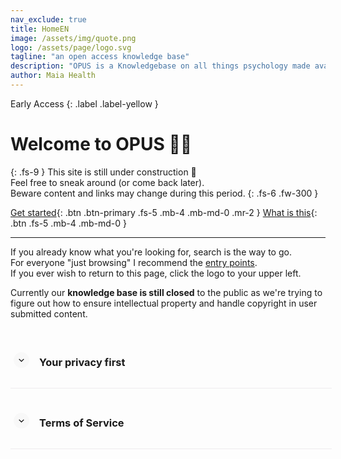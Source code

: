 ```yaml
---
nav_exclude: true
title: HomeEN
image: /assets/img/quote.png
logo: /assets/page/logo.svg
tagline: "an open access knowledge base"
description: "OPUS is a Knowledgebase on all things psychology made available to the public by Maia Health."
author: Maia Health
---
```


Early Access
{: .label .label-yellow }
# Welcome to OPUS 👋🏼
{: .fs-9 }
This site is still under construction 🚧<br>
Feel free to sneak around (or come back later).<br>
Beware content and links may change during this period.
{: .fs-6 .fw-300 }


[Get started](/oer){: .btn .btn-primary .fs-5 .mb-4 .mb-md-0 .mr-2 }
[What is this](/resources/getting%20started/){: .btn .fs-5 .mb-4 .mb-md-0 }

---
If you already know what you're looking for, search is the way to go. <br>
For everyone "just browsing" I recommend the [entry points](/oer). <br>
If you ever wish to return to this page, click the logo to your upper left.

Currently our **knowledge base is still closed** to the public as we're trying to figure out how to ensure intellectual property and handle copyright in user submitted content.

<html>
  <head>
    <style>
    .container {
      padding-right: 10px;
      padding-left: 0px;
      margin-right: auto;
      margin-left: auto;
      padding-top: 2rem;
      max-width: 800px;
    }
    @media (min-width: 768px) {
      .container {
        width: 750px;
      }
    }
    @media (min-width: 992px) {
      .container {
        width: 970px;
      }
    }
    @media (min-width: 1200px) {
      .container {
        width: 1170px;
      }
    }
    [data-ripple] {
      position: relative;
      overflow: hidden;
    }
    .ripple-effect {
      position: absolute;
      border-radius: 9999px;
      animation: ripple-animation 2s;
    }
    @keyframes ripple-animation {
      from {
        transform: scale(1);
        opacity: 0.4;
      }
      to {
        transform: scale(100);
        opacity: 0;
      }
    }
    .aks-accordion {
      width: 100%;
      margin: 0 auto;
    }
    .aks-accordion-row {
    }
    .aks-accordion-item {
      width: 100%;
      border-bottom: 1px solid #eeebee;
      padding-top: 20px;
      padding-right: 5px;
      padding-bottom: 12px;
      padding-left: 5px;
      cursor: pointer;
    }
    .aks-accordion-item-row {
      display: flex;
      align-items: center;
      justify-content: flex-start;
    }
    .aks-accordion-item-icon {
      width: 25px;
      height: 25px;
      background: #f8f8f8;
      border-radius: 9999px;
      cursor: pointer;
      user-select: none;
      display: flex;
      align-items: center;
      justify-content: center;
      margin-right: 1rem;
      text-align: center;
    }
    .aks-accordion-item-icon svg {
      width: 15px;
      fill: black;
      margin: 0 auto;
    }
    .aks-accordion-item-title {
      width: 90%;
      text-align: left;
      line-height: 1.5;
      display: flex;
      align-items: center;
    }
    .aks-accordion-item-title h4 {
      margin: 0;
    }
    .aks-accordion-item-content {
      display: none;
      width: 100%;
      padding-top: 12px;
      padding-right: 8px;
      padding-bottom: 0;
      padding-left: 42px;
      overflow: hidden;
      word-break: break-word;
      width: 88%;
      text-align: left;
      line-height: 1.5;
    }
    .aks-accordion-item.opened .aks-accordion-item-icon-open {
      display: none;
    }
    .aks-accordion-item-icon-close {
      display: none;
    }
    .aks-accordion-item.opened .aks-accordion-item-icon-close {
      display: block;
    }
    @media screen and (max-width: 500px) {
      .aks-accordion {
        width: 100%;
      }
      .aks-accordion-item-content {
        padding-left: 11px;
        width: 92%;
      }
    }
    </style>
  </head>
  <body>
    <div class="container, main-content">
        <div class="aks-accordion" itemscope itemtype="https://schema.org/FAQPage" data-accordion="">
            <div class="aks-accordion-row">
                <div class="aks-accordion-item" itemscope itemprop="mainEntity" itemtype="https://schema.org/Question" data-accordion-item="" data-ripple="#00000026">
                <div class="aks-accordion-item-row">
                    <div class="aks-accordion-item-icon">
                            <svg class="aks-accordion-item-icon-open" viewBox="0 0 32 32"><path d="M16.003 18.626l7.081-7.081L25 13.46l-8.997 8.998-9.003-9 1.917-1.916z" />
                            </svg>
                            <svg class="aks-accordion-item-icon-close" viewBox="0 0 32 32"><path d="M15.997 13.374l-7.081 7.081L7 18.54l8.997-8.998 9.003 9-1.916 1.916z" />
                            </svg>
                    </div>
                    <div class="aks-accordion-item-title">
                    <h3 itemprop="name">Your privacy first</h3>
                    </div>
                </div>
                <div class="aks-accordion-item-content" itemscope itemprop="acceptedAnswer" itemtype="https://schema.org/Answer" data-accordion-content="">
                    <p itemprop="text">
                        Mental health is a deeply personal and potentially delicate matter.<br>That's why we keep your visit private.
                        <ul>
                            <li>We don't track your visit.</li>
                            <li>We don't disclose any data.</li>
                            <li>We don't run ads.</li>
                        </ul>
                    </p>
                </div>
            </div>
            <div class="aks-accordion-row">
                <div class="aks-accordion-item" itemscope itemprop="mainEntity" itemtype="https://schema.org/Question" data-accordion-item="" data-ripple="#00000026">
                <div class="aks-accordion-item-row">
                    <div class="aks-accordion-item-icon">
                        <svg class="aks-accordion-item-icon-open" viewBox="0 0 32 32"><path d="M16.003 18.626l7.081-7.081L25 13.46l-8.997 8.998-9.003-9 1.917-1.916z" /></svg>
                        <svg class="aks-accordion-item-icon-close" viewBox="0 0 32 32"><path d="M15.997 13.374l-7.081 7.081L7 18.54l8.997-8.998 9.003 9-1.916 1.916z" /></svg>
                    </div>
                    <div class="aks-accordion-item-title">
                        <h3 itemprop="name">Terms of Service</h3>
                    </div>
                </div>
                <div class="aks-accordion-item-content" itemscope itemprop="acceptedAnswer" itemtype="https://schema.org/Answer" data-accordion-content="">
                    <p itemprop="text">There are some rules of engagement to this site.
                        <ol>
                            <li>
                            <strong>Please cite and give credit</strong> to any given sources or, if none are provided, make sure to include a date with your link back to the article.
                            </li>
                            <li>Please note this site is neither in peer-review nor rigorously updated. Remember some of what is considered true this year might no longer be in the next.
                            </li>
                            <li>Please <strong>help provide further sources</strong> and <strong>report copyright issues</strong>.
                            </li>
                        </ol>
                    </p>
                </div>
            </div>
        </div>
    </div>
    <script src='/assets/page/jquery.min'></script>
    <script>
        (function () {
            "use strict";
            var jQueryPlugin = (window.jQueryPlugin = function (ident, func) {
                return function (arg) {
                    if (this.length > 1) {
                        this.each(function () {
                            var $this = $(this);
                            if (!$this.data(ident)) {
                                $this.data(ident, func($this, arg));
                            }
                        });
                        return this;
                        } else if (this.length === 1) {
                            if (!this.data(ident)) {
                                this.data(ident, func(this, arg));
                            }
                            return this.data(ident);
                        }
                };
            });
        })();
        (function () {
            "use strict";
            function Accordion($roots) {
            var element = $roots;
            var accordion = $roots.first("[data-accordion]");
            var accordion_target = $roots.find("[data-accordion-item]");
            var accordion_content = $roots.find("[data-accordion-content]");
            $(accordion_target).click(function () {
                $(this).toggleClass("opened");
                $(this).find(accordion_content).slideToggle("slow");
                $(this).siblings().find(accordion_content).slideUp("slow");
                $(this).siblings().removeClass("opened");
            });
            }
            $.fn.Accordion = jQueryPlugin("Accordion", Accordion);
            $("[data-accordion]").Accordion();
            function Ripple_Button($root) {
            var elements = $root;
            var ripple_btn = $root.first("[data-ripple]");
            $(ripple_btn).on("click", function (event) {
                event.preventDefault();
                var $div = $("<div/>"),
                btnOffset = ripple_btn.offset(),
                xPos = event.pageX - btnOffset.left,
                yPos = event.pageY - btnOffset.top;
                $div.addClass("ripple-effect");
                $div.css({
                height: ripple_btn.height(),
                width: ripple_btn.height(),
                top: yPos - $div.height() / 2,
                left: xPos - $div.width() / 2,
                background: ripple_btn.data("ripple") || "#ffffff26"
                });
                ripple_btn.append($div);
                window.setTimeout(function () {
                $div.remove();
                }, 2000);
            });
            }
            $.fn.Ripple_Button = jQueryPlugin("Ripple_Button", Ripple_Button);
            $("[data-ripple]").Ripple_Button();
        })();
    </script>